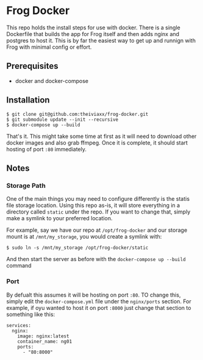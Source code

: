 # Frog Docker

This repo holds the install steps for use with docker.  There is a single Dockerfile that builds the app for Frog itself and then adds nginx and postgres to host it.  This is by far the easiest way to get up and runnign with Frog with minimal config or effort.

## Prerequisites

* docker and docker-compose


## Installation

```
$ git clone git@github.com:theiviaxx/frog-docker.git
$ git submodule update --init --recursive
$ docker-compose up --build
```

That's it.  This might take some time at first as it will need to download other docker images and also grab ffmpeg.  Once it is complete, it should start hosting of port `:80` immediately.

## Notes

### Storage Path

One of the main things you may need to configure differently is the statis file storage location.  Using this repo as-is, it will store everything in a directory called `static` under the repo.  If you want to change that, simply make a symlink to your preferred location.

For example, say we have our repo at `/opt/frog-docker` and our storage mount is at `/mnt/my_storage`, you would create a symlink with:

```
$ sudo ln -s /mnt/my_storage /opt/frog-docker/static
```

And then start the server as before with the `docker-compose up --build` command

### Port

By defualt this assumes it will be hosting on port `:80`.  TO change this, simply edit the `docker-compose.yml` file under the `nginx/ports` section.  For example, if oyu wanted to host it on port `:8000` just change that section to something like this:

```
services:  
  nginx:
    image: nginx:latest
    container_name: ng01
    ports:
      - "80:8000"
```
